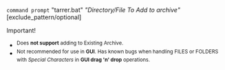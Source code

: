 `command prompt` "tarrer.bat" _"Directory/File To Add to archive"_ [exclude_pattern/optional]


Important!
+ <SUP>Does **not support** adding to Existing Archive.
+ <SUP>Not recommended for use in **GUI**. Has known bugs when handling FILES or FOLDERS with _Special Characters_ in **GUI drag 'n' drop** operations. 
